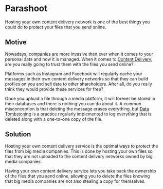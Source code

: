 # Parashoot

Hosting your own content delivery network is one of the best things you could do to protect your files that you send
online.

## Motive

Nowadays, companies are more invasive than ever when it comes to your personal data and how it is managed. When it comes
to [Content Delivery](https://www.optimizely.com/optimization-glossary/content-delivery), are you really going to trust
them with the files you send online?

Platforms such as Instagram and Facebook will regularly cache your messages in their own content delivery networks so 
that they can build profiles on you and sell data to other shareholders. After all, do you really think they would
provide these services for free? 

Once you upload a file through a media platform, it will forever be stored in their databases and there is nothing you
can do about it. A common misconception is that deleting the message erases everything, but 
[Data Tombstoning](https://en.wikipedia.org/wiki/Tombstone_(data_store)) is a practice regularly implemented to log
everything that is deleted along with a one-to-one copy of the file.

## Solution

Hosting your own content delivery service is the optimal ways to protect the files from big media companies. This is
done by hosting your own files so that they are not uploaded to the content delivery networks owned by big media
companies.

Having your own content delivery service lets you take back the ownership of the files that you send online, allowing
you to delete the files knowing that big media companies are not also stealing a copy for themselves.